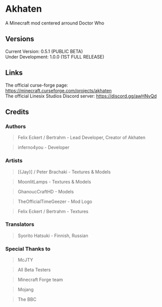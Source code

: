 # Akhaten
A Minecraft mod centered arround Doctor Who

## Versions 
Current Version: 0.5.1 (PUBLIC BETA)<br/>
Under Development: 1.0.0 (1ST FULL RELEASE)<br/>

## Links
The official curse-forge page: https://minecraft.curseforge.com/projects/akhaten<br/>
The official Linesix Studios Discord server: https://discord.gg/awHNvQd

## Credits
### Authors
> Felix Eckert / Bertrahm - Lead Developer, Creator of Akhaten

> inferno4you - Developer

### Artists
> [{Jay}] / Peter Brachaki - Textures & Models

> MoonlitLamps - Textures & Models

> GhanoucCraftHD - Models

> TheOfficialTimeGeezer - Mod Logo

> Felix Eckert / Bertrahm - Textures

### Translators
> Syorito Hatsuki - Finnish, Russian

### Special Thanks to
> McJTY

> All Beta Testers

> Minecraft Forge team

> Mojang

> The BBC
